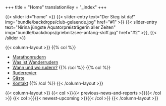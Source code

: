 +++
title = "Home"
translationKey = "_index"
+++

{{< slider id="home" >}}
    {{< slider-entry
        text="Der Steg ist da!"
        img="bundle/backdrops/club-gelaende.jpg"
        href="#1" >}}
    {{< slider-entry
        text="Nirina jüngste Äquatorpreisträgerin aller Zeiten"
        img="bundle/backdrops/griebnitzsee-anfang-skiff.jpg"
        href="#2" >}},
{{< /slider >}}

{{< column-layout >}}
{{% col %}}
- [Marathonrudern](/club/marathon)
- [Was ist Wanderrudern](/club/infos/was-ist-wanderrudern)
- [Wann und wo rudern?](/club/infos/wann-und-wo-rudern)
{{% /col %}}
{{% col %}}
- [Ruderrevier](/club/infos/ruderrevier)
- [Gäste](/club/gaeste)
- [Kontakt](/club/vorstand)
{{% /col %}}
{{< /column-layout >}}

{{< column-layout >}}
    {{< col >}}{{< previous-news-and-reports >}}{{< /col >}}
    {{< col >}}{{< newest-upcoming >}}{{< /col >}}
{{< /column-layout >}}
